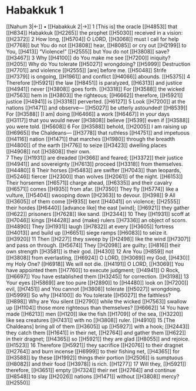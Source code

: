 # Habakkuk 1
[[Nahum 3|←]] • [[Habakkuk 2|→]]
1 [This is] the oracle [[H4853]] that [[H834]] Habakkuk [[H2265]] the prophet [[H5030]] received in a vision: [[H2372]] 
2 How long, [[H5704]] O LORD, [[H3068]] must I call for help [[H7768]] but You do not [[H3808]] hear, [[H8085]] or cry out [[H2199]] to You, [[H413]] “Violence!” [[H2555]] but You do not [[H3808]] save? [[H3467]] 
3 Why [[H4100]] do You make me see [[H7200]] iniquity? [[H205]] Why do You tolerate [[H5027]] wrongdoing? [[H5999]] Destruction [[H7701]] and violence [[H2555]] [are] before me. [[H5048]] Strife [[H7379]] is ongoing, [[H1961]] and conflict [[H4066]] abounds. [[H5375]] 
4 Therefore [[H5921]] the law [[H8451]] is paralyzed, [[H6313]] and justice [[H4941]] never [[H3808]] goes forth. [[H3318]] For [[H3588]] the wicked [[H7563]] hem in [[H3803]] the righteous; [[H6662]] therefore, [[H5921]] justice [[H4941]] is [[H3318]] perverted. [[H6127]] 
5 Look [[H7200]] at the nations [[H1471]] and observe— [[H5027]] be utterly astounded! [[H8539]] For [[H3588]] [I am] doing [[H6466]] a work [[H6467]] in your days [[H3117]] that you would never [[H3808]] believe [[H539]] even if [[H3588]] you were told. [[H5608]] 
6 For [[H3588]] behold, [[H2005]] I am raising up [[H6965]] the Chaldeans— [[H3778]] that ruthless [[H4751]] and impetuous [[H4116]] nation [[H1471]] that marches [[H1980]] through the breadth [[H4800]] of the earth [[H776]] to seize [[H3423]] dwelling places [[H4908]] not [[H3808]] their own.  
7 They [[H1931]] are dreaded [[H366]] and feared; [[H3372]] their justice [[H4941]] and sovereignty [[H7613]] proceed [[H3318]] from themselves. [[H4480]] 
8 Their horses [[H5483]] are swifter [[H7043]] than leopards, [[H5246]] fiercer [[H2300]] than wolves [[H2061]] of the night. [[H6153]] Their horsemen [[H6571]] charge ahead, [[H6335]] and their cavalry [[H6571]] comes [[H935]] from afar. [[H7350]] They fly [[H5774]] like a vulture, [[H5404]] swooping down [[H2363]] to devour. [[H398]] 
9 All [[H3605]] of them come [[H935]] bent [[H4041]] on violence; [[H2555]] their hordes [[H6440]] [advance like] the east [wind]; [[H6921]] they gather [[H622]] prisoners [[H7628]] like sand. [[H2344]] 
10 They [[H1931]] scoff at [[H7046]] kings [[H4428]] and {make} rulers [[H7336]] an object of scorn. [[H4890]] They [[H1931]] laugh [[H7832]] at every [[H3605]] fortress [[H4013]] and build up [[H6651]] siege ramps [[H6083]] to seize it. [[H3920]] 
11 Then [[H227]] they sweep by [[H2498]] like the wind [[H7307]] and pass on through. [[H5674]] They [[H2098]] are guilty; [[H816]] their own strength [[H3581]] is their god. [[H430]] 
12 Are You [[H859]] not [[H3808]] from everlasting, [[H6924]] O LORD, [[H3069]] my God, [[H430]] my Holy One? [[H6918]] We will not die. [[H4191]] O LORD, [[H3069]] You have appointed them [[H7760]] to execute judgment; [[H4941]] O Rock, [[H6697]] You have established them [[H3245]] for correction. [[H3198]] 
13 Your eyes [[H5869]] are too pure [[H2890]] to [[H4480]] look on [[H7200]] evil, [[H7451]] and You cannot [[H3808]] tolerate [[H5027]] wrongdoing. [[H5999]] So why [[H4100]] do You tolerate [[H5027]] the faithless? [[H898]] Why are You silent [[H2790]] while the wicked [[H7563]] swallow up [[H1104]] those more righteous than themselves? [[H6662]] 
14 You have made [[H6213]] men [[H120]] like the fish [[H1709]] of the sea, [[H3220]] like sea creatures [[H7431]] with no [[H3808]] ruler. [[H4910]] 
15 [The Chaldeans] bring all of them [[H3605]] up [[H5927]] with a hook; [[H2443]] they catch them [[H1641]] in their net, [[H2764]] and gather them [[H622]] in their dragnet; [[H4365]] so [[H5921]] they are glad [[H8055]] and rejoice. [[H1523]] 
16 Therefore [[H5921]] they sacrifice [[H2076]] to their dragnet [[H2764]] and burn incense [[H6999]] to their fishing net, [[H4365]] for [[H3588]] by these [[H1992]] things their portion [[H2506]] is sumptuous [[H8082]] and their food [[H3978]] is rich. [[H1277]] 
17 Will they, [[H5921]] therefore, [[H3651]] empty [[H7324]] their net [[H2764]] and continue [[H8548]] to slay [[H2026]] nations [[H1471]] without [[H3808]] mercy? [[H2550]] 
